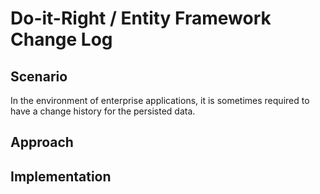 # Do-it-Right / Entity Framework Change Log

## Scenario

In the environment of enterprise applications, it is sometimes required to have a change history for the persisted data.

## Approach

## Implementation
